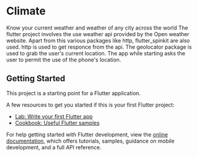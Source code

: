 # Climate

Know your current weather and weather of any city across the world The flutter project involves the use weather api provided by the Open weather website. Apart from this various packages like http, flutter_spinkit are also used. http is used to get responce from the api. The geolocator package is used to grab the user's current location. The app while starting asks the user to permit the use of the phone's location.

## Getting Started

This project is a starting point for a Flutter application.

A few resources to get you started if this is your first Flutter project:

- [Lab: Write your first Flutter app](https://docs.flutter.dev/get-started/codelab)
- [Cookbook: Useful Flutter samples](https://docs.flutter.dev/cookbook)

For help getting started with Flutter development, view the
[online documentation](https://docs.flutter.dev/), which offers tutorials,
samples, guidance on mobile development, and a full API reference.
